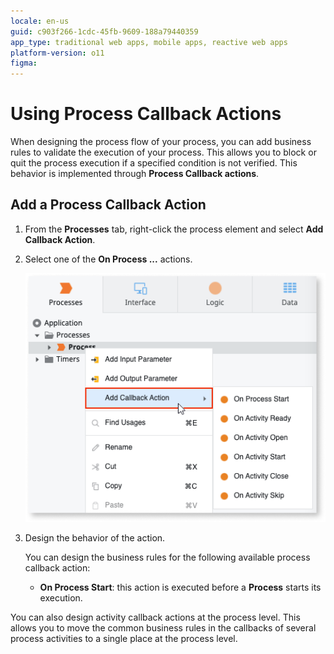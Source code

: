 ```yaml
---
locale: en-us
guid: c903f266-1cdc-45fb-9609-188a79440359
app_type: traditional web apps, mobile apps, reactive web apps
platform-version: o11
figma:
---
```


# Using Process Callback Actions

When designing the process flow of your process, you can add business rules to validate the execution of your process. This allows you to block or quit the process execution if a specified condition is not verified. This behavior is implemented through **Process Callback actions**.


## Add a Process Callback Action

1. From the **Processes** tab, right-click the process element and select **Add Callback Action**.

1. Select one of the **On Process ...** actions.

    ![Add callback actions](images/add-callback-action-ss.png)

1. Design the behavior of the action.

    You can design the business rules for the following available process callback action:

    * **On Process Start**: this action is executed before a **Process** starts its execution.

You can also design activity callback actions at the process level. This allows you to move the common business rules in the callbacks of several process activities to a single place at the process level.
